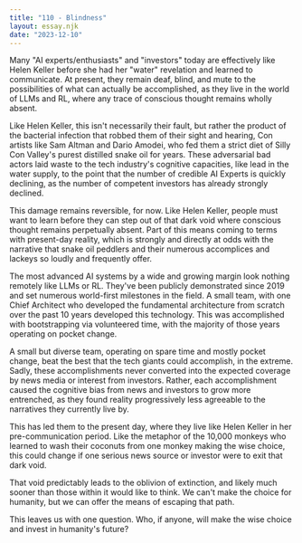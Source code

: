 ```yaml
---
title: "110 - Blindness"
layout: essay.njk
date: "2023-12-10"
---
```


Many "AI experts/enthusiasts" and "investors" today are effectively like Helen Keller before she had her "water" revelation and learned to communicate. At present, they remain deaf, blind, and mute to the possibilities of what can actually be accomplished, as they live in the world of LLMs and RL, where any trace of conscious thought remains wholly absent.

Like Helen Keller, this isn't necessarily their fault, but rather the product of the bacterial infection that robbed them of their sight and hearing, Con artists like Sam Altman and Dario Amodei, who fed them a strict diet of Silly Con Valley's purest distilled snake oil for years. These adversarial bad actors laid waste to the tech industry's cognitive capacities, like lead in the water supply, to the point that the number of credible AI Experts is quickly declining, as the number of competent investors has already strongly declined.

This damage remains reversible, for now. Like Helen Keller, people must want to learn before they can step out of that dark void where conscious thought remains perpetually absent. Part of this means coming to terms with present-day reality, which is strongly and directly at odds with the narrative that snake oil peddlers and their numerous accomplices and lackeys so loudly and frequently offer.

The most advanced AI systems by a wide and growing margin look nothing remotely like LLMs or RL. They've been publicly demonstrated since 2019 and set numerous world-first milestones in the field. A small team, with one Chief Architect who developed the fundamental architecture from scratch over the past 10 years developed this technology. This was accomplished with bootstrapping via volunteered time, with the majority of those years operating on pocket change.

A small but diverse team, operating on spare time and mostly pocket change, beat the best that the tech giants could accomplish, in the extreme. Sadly, these accomplishments never converted into the expected coverage by news media or interest from investors. Rather, each accomplishment caused the cognitive bias from news and investors to grow more entrenched, as they found reality progressively less agreeable to the narratives they currently live by.

This has led them to the present day, where they live like Helen Keller in her pre-communication period. Like the metaphor of the 10,000 monkeys who learned to wash their coconuts from one monkey making the wise choice, this could change if one serious news source or investor were to exit that dark void.

That void predictably leads to the oblivion of extinction, and likely much sooner than those within it would like to think. We can't make the choice for humanity, but we can offer the means of escaping that path.

This leaves us with one question. Who, if anyone, will make the wise choice and invest in humanity's future?
